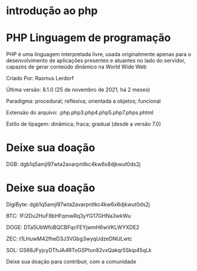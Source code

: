 # introdução ao php 

# PHP Linguagem de programação

PHP é uma linguagem interpretada livre, usada originalmente apenas para o desenvolvimento de aplicações presentes e atuantes no lado do servidor, capazes de gerar conteúdo dinâmico na World Wide Web


Criado Por: Rasmus Lerdorf

Última versão: 8.1.0 (25 de novembro de 2021; há 2 meses)

Paradigma: procedural; reflexiva; orientada a objetos; funcional

Extensão do arquivo: .php.php3.php4.php5.php7.phps.phtml


Estilo de tipagem: dinâmica; fraca; gradual (desde a versão 7.0)

# Deixe sua doação

DGB: dgb1q5amjl97wta2avarpntlkc4kw6x8djkwut0ds2j

# Deixe sua doação

DigiByte: dgb1q5amjl97wta2avarpntlkc4kw6x8djkwut0ds2j

BTC: 1Fi2Du2HuF8bHFqmwRq3yYG17GHNa3wkWu

DOGE: DTa5UbWfoBQCBFqcFEYjwmH6wVKLWYXDE2

ZEC: t1LHuwM42fheD3J3VGbg3wyqUdzeDNULwtc

SOL: GS68JFyjcyDThJA4RToGSPtun82vxQakqr5Skip45qLk

Deixe sua doação para contribuir, com a comunidade

